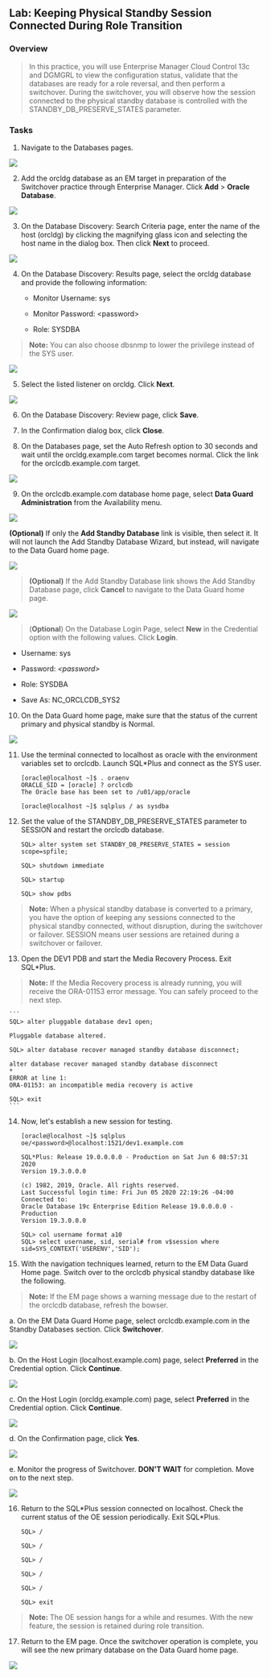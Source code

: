 
Lab: Keeping Physical Standby Session Connected During Role Transition
--------------------------------------------------------------------------------

### Overview

> In this practice, you will use Enterprise Manager Cloud Control 13c
> and DGMGRL to view the configuration status, validate that the
> databases are ready for a role reversal, and then perform a
> switchover. During the switchover, you will observe how the session
> connected to the physical standby database is controlled with the
> STANDBY\_DB\_PRESERVE\_STATES parameter.

### Tasks

1.  Navigate to the Databases pages.

![](./images/28.png)

2.  Add the orcldg database as an EM target
    in preparation of the Switchover practice through Enterprise
    Manager. Click **Add** \> **Oracle Database**.

![](./images/29.png)

3.  On the Database Discovery: Search
    Criteria page, enter the name of the host (orcldg) by clicking the
    magnifying glass icon and selecting the host name in the dialog box.
    Then click **Next** to proceed.

![](./images/30.png)

4.  On the Database Discovery: Results page, select the orcldg database
    and provide the following information:

    -   Monitor Username: sys

    -   Monitor Password: \<password\>

    -   Role: SYSDBA

> **Note:**
> You can also choose dbsnmp to lower the privilege instead of the SYS user.

![](./images/31.png)

5.  Select the listed listener on orcldg. Click **Next**.

![](./images/32.png)

6.  On the Database Discovery: Review page, click **Save**.

7.  In the Confirmation dialog box, click **Close**.

8.  On the Databases page, set the Auto Refresh option
    to 30 seconds and wait until the orcldg.example.com target becomes
    normal. Click the link for the orclcdb.example.com target.

![](./images/33.png)

9.  On the orclcdb.example.com database home page, select **Data Guard
    Administration** from the Availability menu.

![](./images/34.png)

**(Optional)** If only the **Add Standby Database** link is visible, then select it. 
It will not launch the Add Standby Database Wizard, but instead, will navigate to the Data Guard home page.

![](./images/35.png)

> **(Optional)** If the Add Standby Database link shows the Add Standby
> Database page, click
>**Cancel** to navigate to the Data Guard
> home page.

![](./images/36.png)

> (**Optional**) On the Database Login Page, select **New** in the
> Credential option with the following values. Click **Login**.

-   Username: sys

-   Password: *\<password\>*

-   Role: SYSDBA

-   Save As: NC\_ORCLCDB\_SYS2

10. On the Data Guard home page, make sure
    that the status of the current primary and physical standby is
    Normal.

![](./images/37.png)


11. Use the terminal connected to localhost as oracle with the
    environment variables set to orclcdb. Launch SQL\*Plus and connect as the SYS user.

    ```
    [oracle@localhost ~]$ . oraenv
    ORACLE_SID = [oracle] ? orclcdb
    The Oracle base has been set to /u01/app/oracle 
    
    [oracle@localhost ~]$ sqlplus / as sysdba
    ```


12. Set the value of the STANDBY\_DB\_PRESERVE\_STATES parameter to
    SESSION and restart the orclcdb database.

    ```
    SQL> alter system set STANDBY_DB_PRESERVE_STATES = session scope=spfile;

    SQL> shutdown immediate
  
    SQL> startup

    SQL> show pdbs
    ```


> **Note:** When a physical standby database is converted to a primary,
> you have the option of keeping any sessions connected to the physical
> standby connected, without disruption,
> during the switchover or failover. SESSION means user sessions are
> retained during a switchover or failover.

13. Open the DEV1 PDB and start the Media Recovery Process. Exit
    SQL\*Plus.

> **Note:** If the Media Recovery process is already running, you will
> receive the ORA-01153
> error message. You can safely proceed to the next step.

    ```
    SQL> alter pluggable database dev1 open;

    Pluggable database altered.

    SQL> alter database recover managed standby database disconnect;

    alter database recover managed standby database disconnect
    *
    ERROR at line 1:
    ORA-01153: an incompatible media recovery is active

    SQL> exit
    ```


14. Now, let's establish a new session for testing.

    ```
    [oracle@localhost ~]$ sqlplus oe/<password>@localhost:1521/dev1.example.com

    SQL*Plus: Release 19.0.0.0.0 - Production on Sat Jun 6 08:57:31 2020
    Version 19.3.0.0.0

    (c) 1982, 2019, Oracle. All rights reserved.
    Last Successful login time: Fri Jun 05 2020 22:19:26 -04:00 Connected to:
    Oracle Database 19c Enterprise Edition Release 19.0.0.0.0 - Production
    Version 19.3.0.0.0

    SQL> col username format a10
    SQL> select username, sid, serial# from v$session where sid=SYS_CONTEXT('USERENV','SID');
    ```


15. With the navigation techniques learned, return to the EM Data Guard
    Home page. Switch over to the orclcdb physical standby database like
    the following.

> **Note:** If the EM page shows a warning message due to the restart of
> the orclcdb database, refresh the bowser.

a.  On the EM Data Guard Home page, select
    orclcdb.example.com in the Standby Databases section. Click
    **Switchover**.

![](./images/38.png)

b.  On the Host Login (localhost.example.com) page, select **Preferred**
    in the Credential option. Click **Continue**.

![](./images/39.png)

c.  On the Host Login (orcldg.example.com)
    page, select **Preferred** in the Credential option. Click
    **Continue**.

![](./images/40.png)

d.  On the Confirmation page, click **Yes**.

![](./images/41.png)

e. Monitor the progress of Switchover.
    **DON'T WAIT** for completion. Move on to the next step.

![](./images/42.png)

16. Return to the SQL\*Plus session connected on localhost. Check the
    current status of the OE session periodically. Exit SQL\*Plus.

    ```
    SQL> /

    SQL> /

    SQL> /

    SQL> /

    SQL> /

    SQL> exit
    ```

> **Note:** The OE session hangs for a while and resumes. With the new
> feature, the session is retained during role transition.

17. Return to the EM page. Once the
    switchover operation is complete, you will see the new primary
    database on the Data Guard home page.

![](./images/43.png)